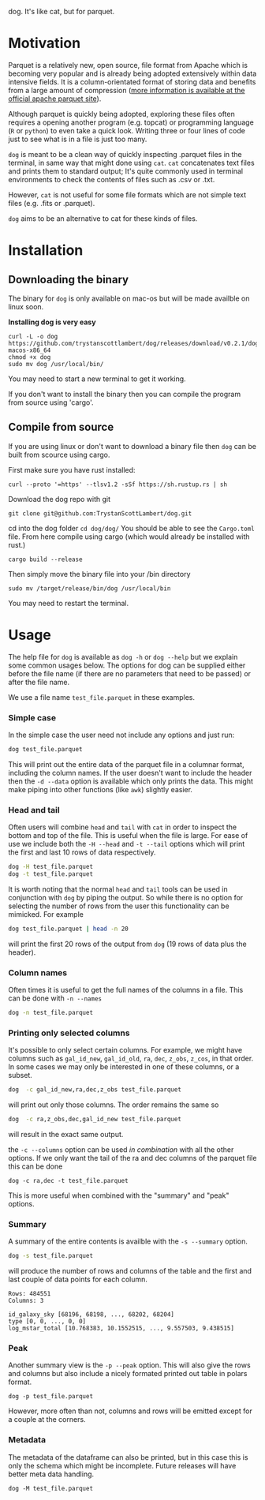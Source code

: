 dog. It's like cat, but for parquet.

# Motivation
Parquet is a relatively new, open source, file format from Apache which is becoming very popular and is already being adopted extensively within data intensive fields. It is a column-orientated format of storing data and benefits from a large amount of compression ([more information is available at the official apache parquet site](https://parquet.apache.org/)). 

Although parquet is quickly being adopted, exploring these files often requires a opening another program (e.g. topcat) or programming language (`R` or `python`) to even take a quick look. Writing three or four lines of code just to see what is in a file is just too many.

`dog` is meant to be a clean way of quickly inspecting .parquet files in the terminal, in same way that might done using `cat`. `cat` concatenates text files and prints them to standard output; It's quite commonly used in terminal environments to check the contents of files such as .csv or .txt.

However, `cat` is not useful for some file formats which are not simple text files (e.g. .fits or .parquet). 

`dog` aims to be an alternative to cat for these kinds of files. 

# Installation	

## Downloading the binary
The binary for `dog` is only available on mac-os but will be made availble on linux soon. 

**Installing dog is very easy**
```
curl -L -o dog https://github.com/trystanscottlambert/dog/releases/download/v0.2.1/dog-macos-x86_64
chmod +x dog
sudo mv dog /usr/local/bin/
```

You may need to start a new terminal to get it working.

If you don't want to install the binary then you can compile the program from source using 'cargo'. 

## Compile from source

If you are using linux or don't want to download a binary file then `dog` can be built from scource using cargo. 

First make sure you have rust installed:
```
curl --proto '=https' --tlsv1.2 -sSf https://sh.rustup.rs | sh
```

Download the dog repo with git
```
git clone git@github.com:TrystanScottLambert/dog.git
```

cd into the dog folder
`cd dog/dog/`
You should be able to see the `Cargo.toml` file. From here compile using cargo (which would already be installed with rust.)
```
cargo build --release
```

Then simply move the binary file into your /bin directory

```
sudo mv /target/release/bin/dog /usr/local/bin
```

You may need to restart the terminal. 

# Usage

The help file for `dog` is available as `dog -h` or `dog --help` but we explain some common usages below. The options for dog can be supplied either before the file name (if there are no parameters that need to be passed) or after the file name.

We use a file name `test_file.parquet` in these examples. 

### Simple case
In the simple case the user need not include any options and just run:

```bash
dog test_file.parquet
```
This will print out the entire data of the parquet file in a columnar format, including the column names. If the user doesn't want to include the header then the `-d --data` option is available which only prints the data. This might make piping into other functions (like `awk`) slightly easier.

### Head and tail
Often users will combine `head` and `tail` with `cat` in order to inspect the bottom and top of the file. This is useful when the file is large. For ease of use we include both the `-H --head` and `-t --tail` options which will print the first and last 10 rows of data respectively. 
```bash
dog -H test_file.parquet
dog -t test_file.parquet
```
It is worth noting that the normal `head` and `tail` tools can be used in conjunction with `dog` by piping the output. So while there is no option for selecting the number of rows from the user this functionality can be mimicked. For example

```bash
dog test_file.parquet | head -n 20
```
will print the first 20 rows of the output from `dog` (19 rows of data plus the header).



### Column names
Often times it is useful to get the full names of the columns in a file. This can be done with `-n --names`
```bash
dog -n test_file.parquet
```

### Printing only selected columns
It's possible to only select certain columns. For example, we might have columns such as `gal_id_new`, `gal_id_old`, `ra`, `dec`, `z_obs`, `z_cos`, in that order. In some cases we may only be interested in one of these columns, or a subset. 

```bash
dog  -c gal_id_new,ra,dec,z_obs test_file.parquet
```

will print out only those columns. The order remains the same so
```bash
dog  -c ra,z_obs,dec,gal_id_new test_file.parquet
```
will result in the exact same output.

the `-c --columns` option can be used *in combination* with all the other options. If we only want the tail of the ra and dec columns of the parquet file this can be done 
```
dog -c ra,dec -t test_file.parquet
```

This is more useful when combined with the "summary" and "peak" options.

### Summary
A summary of the entire contents is availble with the `-s --summary` option. 

```bash
dog -s test_file.parquet
```

will produce the number of rows and columns of the table and the first and last couple of data points for each column. 
```
Rows: 484551
Columns: 3

id_galaxy_sky [68196, 68198, ..., 68202, 68204]
type [0, 0, ..., 0, 0]
log_mstar_total [10.768383, 10.1552515, ..., 9.557503, 9.438515]
```

### Peak
Another summary view is the `-p --peak` option. This will also give the rows and columns but also include a nicely formated printed out table in polars format.
```
dog -p test_file.parquet
```
However, more often than not, columns and rows will be emitted except for a couple at the corners.

### Metadata
The metadata of the dataframe can also be printed, but in this case this is only the schema which might be incomplete. Future releases will have better meta data handling.
```
dog -M test_file.parquet
```
